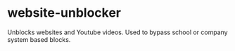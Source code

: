 # website-unblocker
Unblocks websites and Youtube videos. Used to bypass school or company system based blocks.
